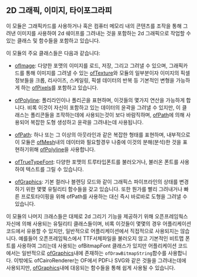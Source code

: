 ## 2D 그래픽, 이미지, 타이포그라피

이 모듈은 그래픽카드를 사용하거나 혹은 컴퓨터 메모리 내의 콘텐츠를 조작을 통해 그려낸 이미지를 사용하여 2d 쉐이프를 그려내는 것을 포함하는 2d 그래픽으로 작업할 수 있는 클래스 및 함수들을 포함하고 있습니다.

이 모듈의 주요 클래스들은 다음과 같습니다:

- [ofImage](ofImage.html): 다양한 포맷의 이미지를 로드, 저장, 그리고 그려낼 수 있으며, 그래픽카드를 통해 이미지를 그려낼 수 있는 [ofTexture](../gl/ofTexture/)와 모듈의 일부분이자 이미지의 픽셀정보들을 크롭, 리사이즈, 스케일링, 픽셀 데이터의 반복 등 기본적인 변형을 가능하게 하는 [ofPixels](ofPixels/)를 포함하고 있습니다.

- [ofPolyline](ofPolyline/): 폴리라인이나 폴리곤을 표현하며, 이것들의 몇가지 연산을 가능하게 합니다. 비록 이것이 자신이 포함하고 있는 데이터의 윤곽을 그려낼 수 있지만, 이 클래스는 폴리콘들을 조작하는데에 사용되는것이 보다 바람직하며, [ofPath](ofPath/)에 의해 사용되어 복잡한 도형 생성하고 윤곽을 그려내는데 사용됩니다.

- [ofPath](ofPath/): 하나 또는 그 이상의 아웃라인과 같은 복잡한 형태를 표현하며, 내부적으로 이 모듈은 [ofMesh](../3d/ofMesh/)내의 데이터와 필요할경우 나중에 이것의 분해(분석)한 것을 표현하기위해 [ofPolyline](ofPolyline/)을 사용합니다.

- [ofTrueTypeFont](ofTrueTypeFont/): 다양한 포맷의 트루타입폰트를 불러오거나, 불러온 폰트를 사용하여 텍스트를 그릴 수 있습니다.

- [ofGraphics](ofGraphics/): 기본 컬러나 블렌딩 모드와 같이 그래픽스 파이프라인의 상태를 변경하기 위한 몇몇 유틸리티 함수들을 갖고 있습니다. 또한 뭔가를 빨리 그려내거나 빠른 프로토타이핑을 위해 ofPath를 사용하는 대신 즉시 바로바로 도형을 그려낼 수 있습니다.

이 모듈의 나머지 크래스들은 대체로 2d 그리기 기능을 제공하기 위해 오픈프레임웍스 자신에 의해 사용되는 유틸리티 클래스들이며, 비록 이것들이 몇몇의 경우 어플리케이션 코드에서 유용할 수 있지만, 일반적으로 어플리케이션에서 직접적으로 사용되지는 않습니다. 예를들어 오픈프레임웍스에서 TTF서체파일을 불러오지 않고 기본적인 비트맵 폰트를 사용하여 그리는데 사용되는 ofBitmapFont 클래스가 있지만 어플리케이션 코드에서는 일반적으로 [ofGraphics](ofGraphics/)내에 존재하는 `ofDrawBitmapString`함수를 사용합니다. 이밖에도 ofCairoRenderer는 OF에서 PDF나 SVG와 같은 것들을 그려내는데에 사용되지만, [ofGraphics](ofGraphics/)내에 대응되는 함수들을 통해 쉽게 사용될 수 있습니다.